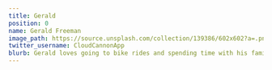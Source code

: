 ```yaml
---
title: Gerald
position: 0
name: Gerald Freeman
image_path: https://source.unsplash.com/collection/139386/602x602?a=.png
twitter_username: CloudCannonApp
blurb: Gerald loves going to bike rides and spending time with his family.
---
```


